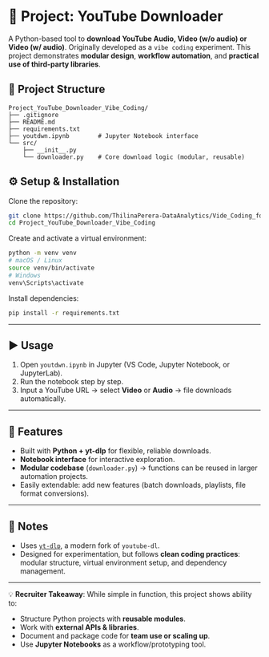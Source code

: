 # 🎥 Project: YouTube Downloader

A Python-based tool to **download YouTube Audio, Video (w/o audio) or Video (w/ audio)**. Originally developed as a `vibe coding` experiment. This project demonstrates **modular design**, **workflow automation**, and **practical use of third-party libraries**.

## 📂 Project Structure

```
Project_YouTube_Downloader_Vibe_Coding/
├── .gitignore
├── README.md
├── requirements.txt
├── youtdwn.ipynb        # Jupyter Notebook interface
└── src/
    ├── __init__.py
    └── downloader.py    # Core download logic (modular, reusable)
```

## ⚙️ Setup & Installation

Clone the repository:

```bash
git clone https://github.com/ThilinaPerera-DataAnalytics/Vide_Coding_for_fun_YouTube_Downloader.git
cd Project_YouTube_Downloader_Vibe_Coding
```

Create and activate a virtual environment:

```bash
python -m venv venv
# macOS / Linux
source venv/bin/activate
# Windows
venv\Scripts\activate
```

Install dependencies:

```bash
pip install -r requirements.txt
```

---

## ▶️ Usage

1. Open `youtdwn.ipynb` in Jupyter (VS Code, Jupyter Notebook, or JupyterLab).
2. Run the notebook step by step.
3. Input a YouTube URL → select **Video** or **Audio** → file downloads automatically.

---

## 🚀 Features

* Built with **Python + yt-dlp** for flexible, reliable downloads.
* **Notebook interface** for interactive exploration.
* **Modular codebase** (`downloader.py`) → functions can be reused in larger automation projects.
* Easily extendable: add new features (batch downloads, playlists, file format conversions).

---

## 📝 Notes

* Uses [`yt-dlp`](https://github.com/yt-dlp/yt-dlp), a modern fork of `youtube-dl`.
* Designed for experimentation, but follows **clean coding practices**: modular structure, virtual environment setup, and dependency management.

---

💡 **Recruiter Takeaway**: While simple in function, this project shows ability to:

* Structure Python projects with **reusable modules**.
* Work with **external APIs & libraries**.
* Document and package code for **team use or scaling up**.
* Use **Jupyter Notebooks** as a workflow/prototyping tool.
